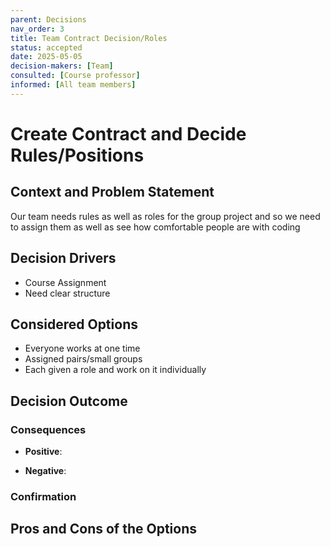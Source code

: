```yaml
---
parent: Decisions
nav_order: 3
title: Team Contract Decision/Roles
status: accepted
date: 2025-05-05
decision-makers: [Team]
consulted: [Course professor]
informed: [All team members]
---
```


# Create Contract and Decide Rules/Positions

## Context and Problem Statement

Our team needs rules as well as roles for the group project and so we need to assign them as well as see how comfortable people are with coding

## Decision Drivers

* Course Assignment
* Need clear structure


## Considered Options

* Everyone works at one time
* Assigned pairs/small groups
* Each given a role and work on it individually

## Decision Outcome


### Consequences

* **Positive**:  

* **Negative**:  

### Confirmation

## Pros and Cons of the Options
